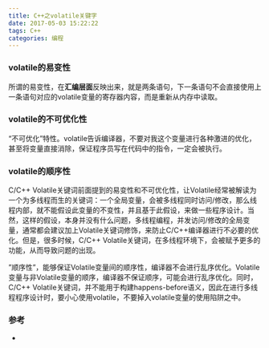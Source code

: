 ```yaml
---
title: C++之volatile关键字
date: 2017-05-03 15:22:22
tags: C++
categories: 编程
---
```


### volatile的易变性
所谓的易变性，在**汇编层面**反映出来，就是两条语句，下一条语句不会直接使用上一条语句对应的volatile变量的寄存器内容，而是重新从内存中读取。

### volatile的不可优化性
“不可优化”特性。volatile告诉编译器，不要对我这个变量进行各种激进的优化，甚至将变量直接消除，保证程序员写在代码中的指令，一定会被执行。

### volatile的顺序性
C/C++ Volatile关键词前面提到的易变性和不可优化性，让Volatile经常被解读为一个为多线程而生的关键词：一个全局变量，会被多线程同时访问/修改，那么线程内部，就不能假设此变量的不变性，并且基于此假设，来做一些程序设计。当然，这样的假设，本身并没有什么问题，多线程编程，并发访问/修改的全局变量，通常都会建议加上Volatile关键词修饰，来防止C/C++编译器进行不必要的优化。但是，很多时候，C/C++ Volatile关键词，在多线程环境下，会被赋予更多的功能，从而导致问题的出现。

”顺序性”，能够保证Volatile变量间的顺序性，编译器不会进行乱序优化。Volatile变量与非Volatile变量的顺序，编译器不保证顺序，可能会进行乱序优化。同时，C/C++ Volatile关键词，并不能用于构建happens-before语义，因此在进行多线程程序设计时，要小心使用volatile，不要掉入volatile变量的使用陷阱之中。


### 参考
* [](http://hedengcheng.com/?p=725)
